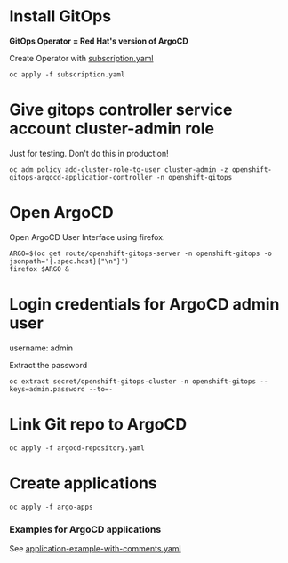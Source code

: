 # Install GitOps

**GitOps Operator = Red Hat's version of ArgoCD**

Create Operator with [subscription.yaml](subscription.yaml)

```
oc apply -f subscription.yaml
```

# Give gitops controller service account cluster-admin role

Just for testing. Don't do this in production!
```
oc adm policy add-cluster-role-to-user cluster-admin -z openshift-gitops-argocd-application-controller -n openshift-gitops
```
# Open ArgoCD

Open ArgoCD User Interface using firefox.

```
ARGO=$(oc get route/openshift-gitops-server -n openshift-gitops -o jsonpath='{.spec.host}{"\n"}')
firefox $ARGO &
```

# Login credentials for ArgoCD admin user

username: admin

Extract the password

```
oc extract secret/openshift-gitops-cluster -n openshift-gitops --keys=admin.password --to=-
```

# Link Git repo to ArgoCD
```
oc apply -f argocd-repository.yaml
```

# Create applications
```
oc apply -f argo-apps
```
### Examples for ArgoCD applications

See [application-example-with-comments.yaml](application-example-with-comments.yaml)
